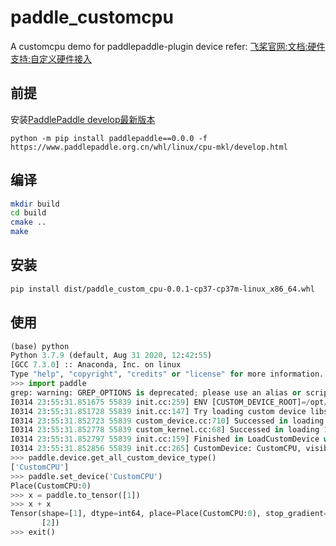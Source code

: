 # paddle_customcpu
A customcpu demo for paddlepaddle-plugin device
refer: [飞桨官网:文档:硬件支持:自定义硬件接入](https://www.paddlepaddle.org.cn/documentation/docs/zh/guides/09_hardware_support/index_cn.html)

## 前提
安装[PaddlePaddle develop最新版本](https://github.com/PaddlePaddle/Paddle)
```
python -m pip install paddlepaddle==0.0.0 -f https://www.paddlepaddle.org.cn/whl/linux/cpu-mkl/develop.html
```

## 编译
```bash
mkdir build
cd build
cmake ..
make
```
## 安装
```bash
pip install dist/paddle_custom_cpu-0.0.1-cp37-cp37m-linux_x86_64.whl
```

## 使用
```python
(base) python
Python 3.7.9 (default, Aug 31 2020, 12:42:55)
[GCC 7.3.0] :: Anaconda, Inc. on linux
Type "help", "copyright", "credits" or "license" for more information.
>>> import paddle
grep: warning: GREP_OPTIONS is deprecated; please use an alias or script
I0314 23:55:31.851675 55839 init.cc:259] ENV [CUSTOM_DEVICE_ROOT]=/opt/conda/lib/python3.7/site-packages/paddle-plugins
I0314 23:55:31.851728 55839 init.cc:147] Try loading custom device libs from: [/opt/conda/lib/python3.7/site-packages/paddle-plugins]
I0314 23:55:31.852723 55839 custom_device.cc:710] Successed in loading custom runtime in lib: /opt/conda/lib/python3.7/site-packages/paddle-plugins/libpaddle_custom_cpu.so
I0314 23:55:31.852778 55839 custom_kernel.cc:68] Successed in loading 1 custom kernel(s) from loaded lib(s), will be used like native ones.
I0314 23:55:31.852797 55839 init.cc:159] Finished in LoadCustomDevice with libs_path: [/opt/conda/lib/python3.7/site-packages/paddle-plugins]
I0314 23:55:31.852856 55839 init.cc:265] CustomDevice: CustomCPU, visible devices count: 1
>>> paddle.device.get_all_custom_device_type()
['CustomCPU']
>>> paddle.set_device('CustomCPU')
Place(CustomCPU:0)
>>> x = paddle.to_tensor([1])
>>> x + x
Tensor(shape=[1], dtype=int64, place=Place(CustomCPU:0), stop_gradient=True,
       [2])
>>> exit()
```

